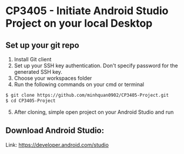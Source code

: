 # CP3405 - Initiate Android Studio Project on your local Desktop

## Set up your git repo
1. Install Git client
2. Set up your SSH key authentication. Don't specify password for the generated SSH key.
3. Choose your workspaces folder
4. Run the following commands on your cmd or terminal

```sh
$ git clone https://github.com/minhquan0902/CP3405-Project.git
$ cd CP3405-Project
```
5. After cloning, simple open project on your Android Studio and run


## Download Android Studio:

Link: https://developer.android.com/studio



